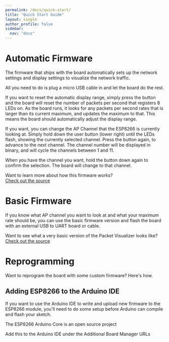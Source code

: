 ```yaml
---
permalink: /docs/quick-start/
title: "Quick Start Guide"
layout: single
author_profile: false
sidebar:
  nav: "docs"
---
```

# Automatic Firmware

The firmware that ships with the board automatically sets up the network settings and display settings to visualize the network traffic.

All you need to do is plug a micro USB cable in and let the board do the rest. 

If you want to reset the automatic display range, simply press the button and the board will reset the number of packets per second that registers 8 LEDs on. As the board runs, it looks for any packets per second rates that is larger than its current maximum, and updates the maximum to that. This means the board should automatically adjust the display range.

If you want, you can change the AP Channel that the ESP8266 is currently looking at. Simply hold down the user button (lower right) until the LEDs flash, showing the currently selected channel. Press the button again, to advance to the next channel. The channel number will be displayed in binary, and will cycle the channels between 1 and 11. 

When you have the channel you want, hold the button down again to confirm the selection. The board will change to that channel.

Want to learn more about how this firmware works?  
[Check out the source](https://github.com/stasiselectronics/8BitWiFiVisualizer/blob/master/Firmware%20Files/PacketVisualizer_auto/PacketVisualizer_auto.ino)


# Basic Firmware

If you know what AP channel you want to look at and what your maximum rate should be, you can use the basic firmware version and flash the board with an external USB to UART board or cable. 

Want to see what a very basic version of the Packet Visualizer looks like?  
[Check out the source](https://github.com/stasiselectronics/8BitWiFiVisualizer/blob/master/Firmware%20Files/PacketVisualizer_auto/PacketVisualizer_auto.ino)

# Reprogramming

Want to reprogram the board with some custom firmware? Here's how.

## Adding ESP8266 to the Arduino IDE

If you want to use the Arduino IDE to write and upload new firmware to the ESP8266 module, you'll need to do some setup before Arduino can compile and flash your sketch.

The ESP8266 Arduino Core is an open source project

Add this to the Arduino IDE under the Additional Board Manager URLs


